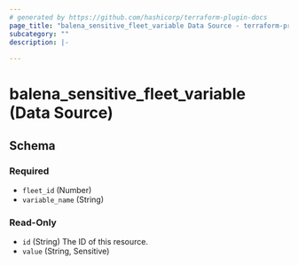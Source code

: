 ```yaml
---
# generated by https://github.com/hashicorp/terraform-plugin-docs
page_title: "balena_sensitive_fleet_variable Data Source - terraform-provider-balena"
subcategory: ""
description: |-
  
---
```


# balena_sensitive_fleet_variable (Data Source)





<!-- schema generated by tfplugindocs -->
## Schema

### Required

- `fleet_id` (Number)
- `variable_name` (String)

### Read-Only

- `id` (String) The ID of this resource.
- `value` (String, Sensitive)
